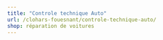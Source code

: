 ```yaml
---
title: "Controle technique Auto"
url: /clohars-fouesnant/controle-technique-auto/
shop: réparation de voitures
---
```

